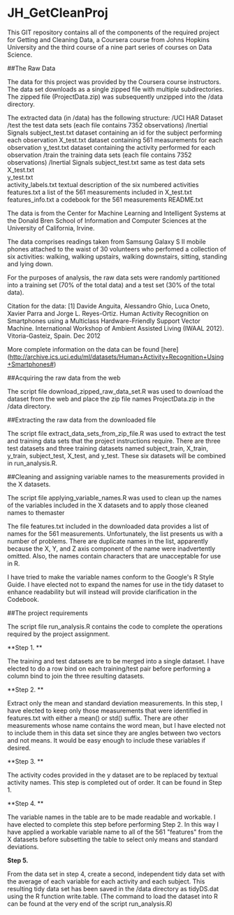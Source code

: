 # JH_GetCleanProj

This GIT repository contains all of the components of the required project for Getting and Cleaning Data, a Coursera course from Johns Hopkins University and the third course of a nine part series of courses on Data Science.

##The Raw Data

The data for this project was provided by the Coursera course instructors. The data set downloads as a single zipped file with multiple subdirectories. The zipped file (ProjectData.zip) was subsequently unzipped into the /data directory.

The extracted data (in /data) has the following structure:
  /UCI HAR Dataset
    /test                     the test data sets (each file contains 7352 observations)
      /Inertial Signals
      subject_test.txt        dataset containing an id for the subject performing each observation
      X_test.txt              dataset containing 561 measurements for each observation
      y_test.txt              dataset containing the activity performed for each observation
    /train                    the training data sets (each file contains 7352 observations)
      /Inertial Signals
      subject_test.txt        same as test data sets
      X_test.txt              
      y_test.txt    
    activity_labels.txt       textual description of the six numbered activities
    features.txt              a list of the 561 measurements included in X_test.txt  
    features_info.txt         a codebook for the 561 measurements
    README.txt

The data is from the Center for Machine Learning and Intelligent Systems at the Donald Bren School of Information and Computer Sciences at the University of California, Irvine.

The data comprises readings taken from Samsung Galaxy S II mobile phones attached to the waist of 30 volunteers who perfomed a collection of six activities: walking, walking upstairs, walking downstairs, sitting, standing and lying down.

For the purposes of analysis, the raw data sets were randomly partitioned into a training set (70% of the total data) and a test set (30% of the total data).

Citation for the data: [1] Davide Anguita, Alessandro Ghio, Luca Oneto, Xavier Parra and Jorge L. Reyes-Ortiz. Human Activity Recognition on Smartphones using a Multiclass Hardware-Friendly Support Vector Machine. International Workshop of Ambient Assisted Living (IWAAL 2012). Vitoria-Gasteiz, Spain. Dec 2012

More complete information on the data can be found [here] (http://archive.ics.uci.edu/ml/datasets/Human+Activity+Recognition+Using+Smartphones#)

##Acquiring the raw data from the web

The script file download_zipped_raw_data_set.R was used to download the dataset from the web and place the zip file names ProjectData.zip in the /data directory.

##Extracting the raw data from the downloaded file

The script file extract_data_sets_from_zip_file.R was used to extract the test and training data sets that the project instructions require. There are three test datasets and three training datasets named subject_train, X_train, y_train, subject_test, X_test, and y_test. These six datasets will be combined in run_analysis.R.

##Cleaning and assigning variable names to the measurements provided in the X datasets.

The script file applying_variable_names.R was used to clean up the names of the variables included in the X datasets and to apply those cleaned names to themaster

The file features.txt included in the downloaded data provides a list of names for the 561 measurements. Unfortunately, the list presents us with a number of problems. There are duplicate names in the list, apparently because the X, Y, and Z axis component of the name were inadvertently omitted. Also, the names contain characters that are unacceptable for use in R. 

I have tried to make the variable names conform to the Google's R Style Guide. I have elected not to expand the names for use in the tidy dataset to enhance readability but will  instead will provide clarification in the Codebook.

##The project requirements

The script file run_analysis.R contains the code to complete the operations required by the project assignment.

**Step 1. **

The training and test datasets are to be merged into a single dataset. I have elected to do a row bind on each training/test pair before performing a column bind to join the three resulting datasets.

**Step 2. **

Extract only the mean and standard deviation measurements. In this step, I have elected to keep only those measurements that were identified in features.txt with either a mean() or std() suffix. There are other measurements whose name contains the word mean, but I have elected not to include them in this data set since they are angles between two vectors and not means. It would be easy enough to include these variables if desired.

**Step 3. **

The activity codes provided in the y dataset are to be replaced by textual activity names. This step is completed out of order. It can be found in Step 1.

**Step 4. **

The variable names in the table are to be made readable and workable. I have elected to complete this step before performing Step 2. In this way I have applied a workable variable name to all of the 561 "features" from the X datasets before subsetting the table to select only means and standard deviations.

**Step 5.**

From the data set in step 4, create a second, independent tidy data 
set with the average of each variable for each activity and each subject. This resulting tidy data set has been saved in the /data directory as tidyDS.dat using the R function write.table. (The command to load the dataset into R can be found at the very end of the script run_analysis.R)





